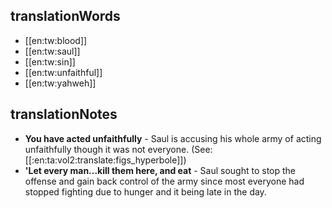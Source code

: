 ## translationWords

* [[en:tw:blood]]
* [[en:tw:saul]]
* [[en:tw:sin]]
* [[en:tw:unfaithful]]
* [[en:tw:yahweh]]

## translationNotes

* **You have acted unfaithfully** - Saul is accusing his whole army of acting unfaithfully though it was not everyone. (See: [[:en:ta:vol2:translate:figs_hyperbole]])
* **'Let every man...kill them here, and eat** - Saul sought to stop the offense and gain back control of the army since most everyone had stopped fighting due to hunger and it being late in the day.
